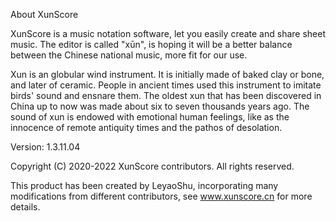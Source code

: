 
About XunScore

XunScore is a music notation software, let you easily create and share sheet music. The editor is called "xūn", is hoping it will be a better balance between the Chinese national music, more fit for our use.

Xun is an globular wind instrument. It is initially made of baked clay or bone, and later of ceramic. People in ancient times used this instrument to imitate birds' sound and ensnare them. The oldest xun that has been discovered in China up to now was made about six to seven thousands years ago. The sound of xun is endowed with emotional human feelings, like as the innocence of remote antiquity times and the pathos of desolation.

Version: 1.3.11.04

Copyright (C) 2020-2022 XunScore contributors. All rights reserved.

This product has been created by LeyaoShu, incorporating many modifications from different contributors, see www.xunscore.cn for more details. 

